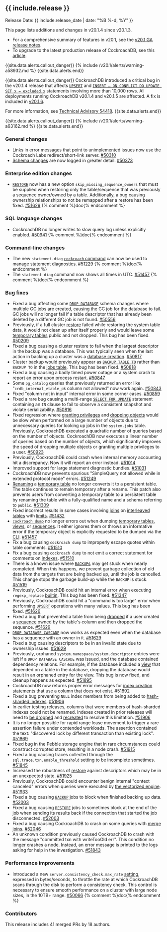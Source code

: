 <h2 id="{{ include.release | slugify }}">{{ include.release }}</h2>

Release Date: {{ include.release_date | date: "%B %-d, %Y" }}

This page lists additions and changes in v20.1.4 since v20.1.3.

- For a comprehensive summary of features in v20.1, see the [v20.1 GA release notes](v20.1.html#v20-1-0).
- To upgrade to the latest production release of CockroachDB, see this [article](../{{site.versions["stable"]}}/upgrade-cockroach-version.html).

{{site.data.alerts.callout_danger}}
{% include /v20.1/alerts/warning-a58932.md %}
{{site.data.alerts.end}}

{{site.data.alerts.callout_danger}}
CockroachDB introduced a critical bug in the v20.1.4 release that affects [`UPSERT`](../v20.1/upsert.html) and [`INSERT … ON CONFLICT DO UPDATE SET x = excluded.x`](../v20.1/insert.html#on-conflict-clause) statements involving more than 10,000 rows. All deployments running CockroachDB v20.1.4 and v20.1.5 are affected. A fix is included in [v20.1.6](../releases/v20.1.html#v20-1-6).

For more information, see [Technical Advisory 54418](../advisories/a54418.html).
{{site.data.alerts.end}}

{{site.data.alerts.callout_danger}}
{% include /v20.1/alerts/warning-a63162.md %}
{{site.data.alerts.end}}

<h3 id="v20-1-4-general-changes">General changes</h3>

- Links in error messages that point to unimplemented issues now use the Cockroach Labs redirect/short-link server. [#50310][#50310]
- [Schema changes](../v20.1/online-schema-changes.html) are now logged in greater detail. [#50373][#50373]

<h3 id="v20-1-4-enterprise-edition-changes">Enterprise edition changes</h3>

- [`RESTORE`](../v20.1/restore.html) now has a new option `skip_missing_sequence_owners` that must be supplied when restoring only the table/sequence that was previously a sequence owner/owned by a table. Additionally, a bug causing ownership relationships to not be remapped after a restore has been fixed. [#51629][#51629] {% comment %}doc{% endcomment %}

<h3 id="v20-1-4-sql-language-changes">SQL language changes</h3>

- CockroachDB no longer writes to slow query log unless explicitly enabled. [#50941][#50941] {% comment %}doc{% endcomment %}

<h3 id="v20-1-4-command-line-changes">Command-line changes</h3>

- The new `statement-diag` [`cockroach` command](../v20.1/cockroach-commands.html) can now be used to manage statement diagnostics. [#51229][#51229] {% comment %}doc{% endcomment %}
- The `statement-diag` command now shows all times in UTC. [#51457][#51457] {% comment %}doc{% endcomment %}

<h3 id="v20-1-4-bug-fixes">Bug fixes</h3>

- Fixed a bug affecting some [`DROP DATABASE`](../v20.1/drop-database.html) schema changes where multiple GC jobs are created, causing the GC job for the database to fail. GC jobs will no longer fail if a table descriptor that has already been deleted by a different GC job is not found. [#50556][#50556]
- Previously, if a full cluster [restore](../v20.1/restore.html) failed while restoring the system table data, it would not clean up after itself properly and would leave some [temporary tables](../v20.1/temporary-tables.html) public and not dropped. This bug has been fixed. [#50209][#50209]
- Fixed a bug causing a cluster restore to fail when the largest descriptor in the backup was a database. This was typically seen when the last action in backing up a cluster was a [database creation](../v20.1/create-database.html). [#50817][#50817]
- Cluster backup would previously appear as [`BACKUP TABLE TO`](../v20.1/backup.html) rather than `BACKUP TO` in the [jobs table](../v20.1/show-jobs.html). This bug has been fixed. [#50818][#50818]
- Fixed a bug causing a badly timed power outage or a system crash to report an error upon process restart. [#50847][#50847]
- Some `pg_catalog` queries that previously returned an error like "`crdb_internal_vtable_pk` column not allowed" now work again. [#50843][#50843]
- Fixed "column not in input" internal error in some corner cases. [#50859][#50859]
- Fixed a rare bug causing a multi-range [`SELECT FOR UPDATE`](../v20.1/select-clause.html) statement containing an `IN` clause to fail to observe a consistent snapshot and violate serializability. [#50816][#50816]
- Fixed regression where [granting privileges](../v20.1/grant.html) and [dropping objects](../v20.1/drop-table.html) would be slow when performed on a large number of objects due to unnecessary queries for looking up jobs in the `system.jobs` table. Previously, CockroachDB executed a quadratic number of queries based on the number of objects. CockroachDB now executes a linear number of queries based on the number of objects, which significantly improves the speed of dropping multiple objects or granting multiple privileges to a user. [#50923][#50923]
- Previously, CockroachDB could crash when internal memory accounting hit a discrepancy. Now it will report an error instead. [#51014][#51014]
- Improved support for large statement diagnostic bundles. [#51031][#51031]
- CockroachDB now prevents spurious "SimpleQuery not allowed while in extended protocol mode" errors. [#51249][#51249]
- [Renaming](../v20.1/rename-table.html) a [temporary table](../v20.1/temporary-tables.html) no longer converts it to a persistent table. The table continues to remain temporary after a rename. This patch also prevents users from converting a temporary table to a persistent table by renaming the table with a fully-qualified name and a schema referring to `public`. [#51309][#51309]
- Fixed incorrect results in some cases involving [joins](../v20.1/joins.html) on [interleaved tables](../v20.1/interleave-in-parent.html) with [limits](../v20.1/limit-offset.html). [#51432][#51432]
- [`cockroach dump`](../v20.1/cockroach-dump.html) no longer errors out when dumping [temporary tables](../v20.1/temporary-tables.html), [views](../v20.1/views.html#temporary-views), or [sequences](../v20.1/create-sequence.html#temporary-sequences). It either ignores them or throws an informative error if the temporary object is explicitly requested to be dumped via the [CLI](../v20.1/cockroach-commands.html). [#51457][#51457]
- Fix a bug causing `cockroach dump` to improperly escape quotes within table comments. [#51510][#51510]
- Fix a bug causing `cockroach dump` to not emit a correct statement for comments on [indexes](../v20.1/indexes.html). [#51510][#51510]
- There is a known issue where [`BACKUP`s](../v20.1/backup.html) may get stuck when nearly completed. When this happens, we prevent garbage collection of old data from the targets that are being backed up, until the job is cancelled. This change stops the garbage build-up while the `BACKUP` is stuck. [#51519][#51519]
- Previously, CockroachDB could hit an internal error when executing `regexp_replace` [builtin](../v20.1/functions-and-operators.html). This bug has been fixed. [#51347][#51347]
- Previously, CockroachDB could hit a "command is too large" error when performing [`UPSERT`](../v20.1/upsert.html) operations with many values. This bug has been fixed. [#51626][#51626]
- Fixed a bug that prevented a table from being [dropped](../v20.1/drop-table.html) if a user created a [sequence](../v20.1/create-sequence.html) owned by the table's column and then dropped the sequence. [#51629][#51629]
- [`DROP DATABASE CASCADE`](../v20.1/drop-database.html) now works as expected even when the database has a sequence with an owner in it. [#51629][#51629]
- Fixed a bug causing descriptors to be in an invalid state due to ownership issues. [#51629][#51629]
- Previously, orphaned `system.namespace/system.descriptor` entries were left if a `DROP DATABASE CASCADE` was issued, and the database contained dependency relations. For example, if the database included a [view](../v20.1/views.html) that depended on a table in the database, dropping the database would result in an orphaned entry for the view. This bug is now fixed, and cleanup happens as expected. [#51895][#51895]
- CockroachDB now returns proper error messages for [index creation statements](../v20.1/create-index.html) that use a column that does not exist. [#51892][#51892]
- Fixed a bug preventing `NULL` index members from being added to [hash-sharded indexes](../v20.1/indexes.html#hash-sharded-indexes). [#51906][#51906]
- In earlier testing releases, columns that were members of hash-sharded indexes could not be renamed. Indexes created in prior releases will need to [be dropped](../v20.1/drop-index.html) and [recreated](../v20.1/create-index.html) to resolve this limitation. [#51906][#51906]
- It is no longer possible for rapid range lease movement to trigger a rare assertion failure under contended workloads. The assertion contained the text: "discovered lock by different transaction than existing lock". [#51869][#51869]
- Fixed bug in the Pebble storage engine that in rare circumstances could construct corrupted store, resulting in a node crash. [#51915][#51915]
- Fixed a bug causing traces collected through the `sql.trace.txn.enable_threshold` setting to be incomplete sometimes. [#51845][#51845]
- Increased the robustness of [restore](../v20.1/restore.html) against descriptors which may be in an unexpected state. [#51925][#51925]
- Previously, CockroachDB could encounter benign internal "context canceled" errors when queries were executed by [the vectorized engine](../v20.1/vectorized-execution.html). [#51933][#51933]
- Fixed a bug causing [`BACKUP`](../v20.1/backup.html) jobs to block when finished backing up data. [#52003][#52003]
- Fixed a bug causing [`RESTORE`](../v20.1/restore.html) jobs to sometimes block at the end of the job when sending its results back if the connection that started the job disconnected. [#52003][#52003]
- Fixed a bug causing CockroachDB to crash on some queries with [merge joins](../v20.1/joins.html#merge-joins). [#52046][#52046]
- An unknown condition previously caused CockroachDB to crash with the message "committed txn with writeTooOld err". This condition no longer crashes a node. Instead, an error message is printed to the logs asking for help in the investigation. [#51843][#51843]

<h3 id="v20-1-4-performance-improvements">Performance improvements</h3>

- Introduced a new `server.consistency_check.max_rate` [setting](../v20.1/cluster-settings.html), expressed in bytes/seconds, to throttle the rate at which CockroachDB scans through the disk to perform a consistency check. This control is necessary to ensure smooth performance on a cluster with large node sizes, in the 10TB+ range. [#50066][#50066] {% comment %}doc{% endcomment %}

<h3 id="v20-1-4-contributors">Contributors</h3>

This release includes 41 merged PRs by 18 authors.

[#50066]: https://github.com/cockroachdb/cockroach/pull/50066
[#50209]: https://github.com/cockroachdb/cockroach/pull/50209
[#50310]: https://github.com/cockroachdb/cockroach/pull/50310
[#50373]: https://github.com/cockroachdb/cockroach/pull/50373
[#50556]: https://github.com/cockroachdb/cockroach/pull/50556
[#50816]: https://github.com/cockroachdb/cockroach/pull/50816
[#50817]: https://github.com/cockroachdb/cockroach/pull/50817
[#50818]: https://github.com/cockroachdb/cockroach/pull/50818
[#50843]: https://github.com/cockroachdb/cockroach/pull/50843
[#50847]: https://github.com/cockroachdb/cockroach/pull/50847
[#50859]: https://github.com/cockroachdb/cockroach/pull/50859
[#50923]: https://github.com/cockroachdb/cockroach/pull/50923
[#50941]: https://github.com/cockroachdb/cockroach/pull/50941
[#51014]: https://github.com/cockroachdb/cockroach/pull/51014
[#51031]: https://github.com/cockroachdb/cockroach/pull/51031
[#51229]: https://github.com/cockroachdb/cockroach/pull/51229
[#51249]: https://github.com/cockroachdb/cockroach/pull/51249
[#51309]: https://github.com/cockroachdb/cockroach/pull/51309
[#51347]: https://github.com/cockroachdb/cockroach/pull/51347
[#51432]: https://github.com/cockroachdb/cockroach/pull/51432
[#51457]: https://github.com/cockroachdb/cockroach/pull/51457
[#51510]: https://github.com/cockroachdb/cockroach/pull/51510
[#51519]: https://github.com/cockroachdb/cockroach/pull/51519
[#51626]: https://github.com/cockroachdb/cockroach/pull/51626
[#51629]: https://github.com/cockroachdb/cockroach/pull/51629
[#51843]: https://github.com/cockroachdb/cockroach/pull/51843
[#51845]: https://github.com/cockroachdb/cockroach/pull/51845
[#51869]: https://github.com/cockroachdb/cockroach/pull/51869
[#51892]: https://github.com/cockroachdb/cockroach/pull/51892
[#51895]: https://github.com/cockroachdb/cockroach/pull/51895
[#51906]: https://github.com/cockroachdb/cockroach/pull/51906
[#51915]: https://github.com/cockroachdb/cockroach/pull/51915
[#51925]: https://github.com/cockroachdb/cockroach/pull/51925
[#51933]: https://github.com/cockroachdb/cockroach/pull/51933
[#52003]: https://github.com/cockroachdb/cockroach/pull/52003
[#52046]: https://github.com/cockroachdb/cockroach/pull/52046
